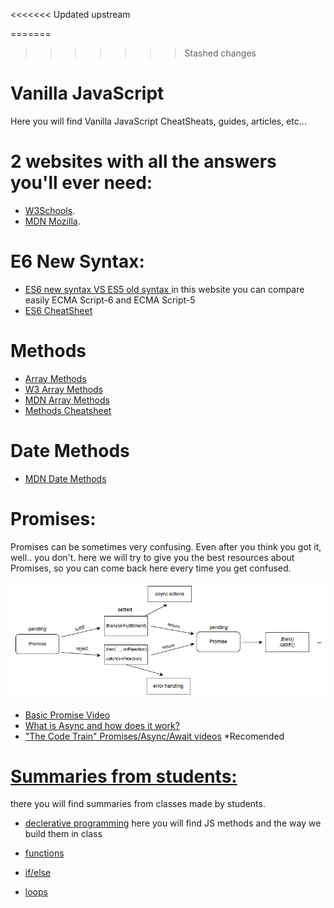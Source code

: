 <<<<<<< Updated upstream
<!-- press ctrl+K then V to open a preview of the MarkDown file  -->
=======
>>>>>>> Stashed changes
# Vanilla JavaScript 
Here you will find Vanilla JavaScript CheatSheats, guides, articles, etc...

# 2 websites with all the answers you'll ever need:

* [W3Schools](https://www.w3schools.com/js).
* [MDN Mozilla](https://developer.mozilla.org/en-US/docs/Web/JavaScript).

# E6 New Syntax:
* [ES6 new syntax VS ES5 old syntax ](http://es6-features.org/#StatementBodies) in this website you can compare easily ECMA Script-6 and ECMA Script-5
* [ES6 CheatSheet](ES6-cheatSheet.pdf)

# Methods
* [Array Methods](https://www.shortcutfoo.com/app/dojos/javascript-arrays/cheatsheet)
* [W3 Array Methods](https://www.w3schools.com/jsref/jsref_obj_array.asp)
* [MDN Array Methods](https://developer.mozilla.org/en-US/docs/Web/JavaScript/Reference/Global_Objects/Array)
* [Methods Cheatsheet](JS-Object-cheatsheet.png)

# Date Methods
* [MDN Date Methods](https://developer.mozilla.org/en-US/docs/Web/JavaScript/Reference/Global_Objects/Date)

# Promises:
Promises can be sometimes very confusing. Even after you think you got it, well.. you don't.
here we will try to give you the best resources about Promises, so you can come back here every time you get confused.

![how promises work?](promises.png)

* [Basic Promise Video](https://www.youtube.com/watch?v=DHvZLI7Db8E)
* [What is Async and how does it work?](https://www.youtube.com/watch?v=_8gHHBlbziw)
* ["The Code Train" Promises/Async/Await videos](https://www.youtube.com/watch?v=QO4NXhWo_NM&list=PLRqwX-V7Uu6bKLPQvPRNNE65kBL62mVfx) *Recomended


# [Summaries from students:](Summaries-from-students)
there you will find summaries from classes made by students.

* [declerative programming](./Summaries-from-students/declerative-programming.js)
here you will find JS methods and the way we build them in class

* [functions](./Summaries-from-students/function)

* [if/else](./Summaries-from-students/if-else)
* [loops](./Summaries-from-students/loops)

